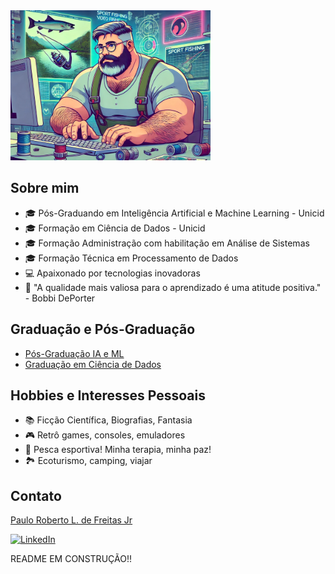 <img src="images/paulo.jpg" alt="Paulo Freitas Junior" style="max-width: 320px; width: 100%; height: 240px; object-fit: cover;"/>

## Sobre mim

- 🎓 Pós-Graduando em Inteligência Artificial e Machine Learning - Unicid
- 🎓 Formação em Ciência de Dados - Unicid
- 🎓 Formação Administração com habilitação em Análise de Sistemas
- 🎓 Formação Técnica em Processamento de Dados
- 💻 Apaixonado por tecnologias inovadoras
- 🚀 "A qualidade mais valiosa para o aprendizado é uma atitude positiva." - Bobbi DePorter

## Graduação e Pós-Graduação

- [Pós-Graduação IA e ML](certificados/Declaracao_de_Conclusao_Pos.pdf)
- [Graduação em Ciência de Dados](certificados/Diploma_CST.pdf)

## Hobbies e Interesses Pessoais

- 📚 Ficção Científica, Biografias, Fantasia
- 🎮 Retrô games, consoles, emuladores
- 🎣 Pesca esportiva! Minha terapia, minha paz!
- 🏞️ Ecoturismo, camping, viajar

## Contato

<script src="https://platform.linkedin.com/badges/js/profile.js" async defer type="text/javascript"></script>

<div class="badge-base LI-profile-badge" data-locale="pt_BR" data-size="medium" data-theme="dark" data-type="HORIZONTAL" data-vanity="paulofreitasjunior" data-version="v1"><a class="badge-base__link LI-simple-link" href="https://br.linkedin.com/in/paulofreitasjunior?trk=profile-badge">Paulo Roberto L. de Freitas Jr</a></div>            
              
[![LinkedIn](https://img.shields.io/badge/LinkedIn-blue?style=for-the-badge&logo=linkedin)](https://www.linkedin.com/in/paulofreitasjunior/_do_linkedin)


README EM CONSTRUÇÃO!! 